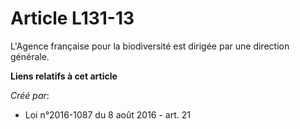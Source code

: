 # Article L131-13

L'Agence française pour la biodiversité est dirigée par une direction générale.

**Liens relatifs à cet article**

_Créé par_:

  - Loi n°2016-1087 du 8 août 2016 - art. 21
